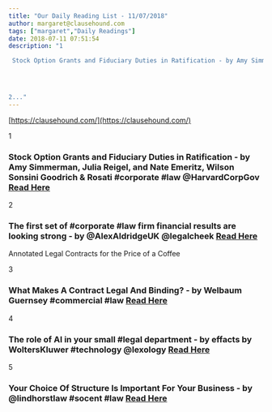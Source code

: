 ```yaml
---
title: "Our Daily Reading List - 11/07/2018"
author: margaret@clausehound.com
tags: ["margaret","Daily Readings"]
date: 2018-07-11 07:51:54
description: "1

 Stock Option Grants and Fiduciary Duties in Ratification - by Amy Simmerman, Julia Reigel, and Nate Emeritz, Wilson Sonsini Goodrich & Rosati #corporate #law @HarvardCorpGov Read Here

 


2..."
---
```


[https://clausehound.com/](https://clausehound.com/)

1

###  Stock Option Grants and Fiduciary Duties in Ratification - by Amy Simmerman, Julia Reigel, and Nate Emeritz, Wilson Sonsini Goodrich & Rosati #corporate #law @HarvardCorpGov [Read Here](https://corpgov.law.harvard.edu/2018/07/05/stock-option-grants-and-fiduciary-duties-in-ratification/)

 

2

###  The first set of #corporate #law firm financial results are looking strong - by @AlexAldridgeUK @legalcheek [Read Here](https://www.legalcheek.com/2018/06/the-first-set-of-corporate-law-firm-financial-results-are-looking-strong/)

Annotated Legal Contracts
for the Price of a Coffee

3

###  What Makes A Contract Legal And Binding? - by Welbaum Guernsey #commercial #law [Read Here](http://www.welbaum.com/blog/2018/07/what-makes-a-contract-legal-and-binding.shtml)

 

4

###  The role of AI in your small #legal department - by effacts by WoltersKluwer #technology @lexology [Read Here](https://www.lexology.com/library/detail.aspx?g=33632e69-8ff9-4d9d-88ae-a5499bbee831)

 

5

###  Your Choice Of Structure Is Important For Your Business - by @lindhorstlaw #socent #law [Read Here](http://www.lindhorstlaw.com/blog/2018/07/your-choice-of-structure-is-important-for-your-business.shtml)

 
